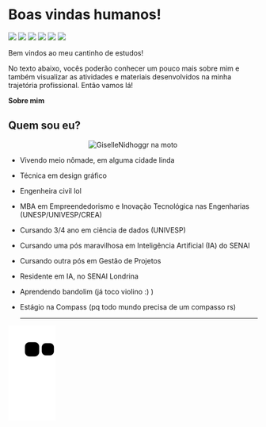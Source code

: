 # Boas vindas humanos! 

<div> 
  <a href="https://discordapp.com/users/Nidhoggr#7477" target="_blank"><img src="https://img.shields.io/badge/Discord-7289DA?style=for-the-badge&logo=discord&logoColor=white" target="_blank"></a> 
  <a href="https://www.linkedin.com/in/almeida-giselle" target="_blank"><img src="https://img.shields.io/badge/-LinkedIn-%230077B5?style=for-the-badge&logo=linkedin&logoColor=white" target="_blank"></a>
    <a href = "eng.c.almeida@gmail.com"><img src="https://img.shields.io/badge/-Gmail-%23333?style=for-the-badge&logo=gmail&logoColor=white" target="_blank"></a>
  <a href="https://github.com/GiselleNidhoggr" target="_blank"><img src="https://img.shields.io/badge/GitHub-100000?style=for-the-badge&logo=github&logoColor=white" target="_blank"></a>
  <a href="https://www.behance.net/gisellenidhoggr" target="_blank"><img src="https://img.shields.io/badge/Behance-0054F7?style=for-the-badge&logo=behance&logoColor=white" target="_blank"></a>
  <a href="https://www.deviantart.com/gisellenidhoggr" target="_blank"><img src="https://img.shields.io/badge/DeviantArt-05CC47?style=for-the-badge&logo=deviantart&logoColor=white" target="_blank"></a> 
 
</div>

Bem vindos ao meu cantinho de estudos!

No texto abaixo, vocês poderão conhecer um pouco mais sobre mim e também visualizar as atividades e materiais desenvolvidos na minha trajetória profissional. Então vamos lá!

**Sobre mim**

## Quem sou eu?
<center> <img src="https://blogger.googleusercontent.com/img/b/R29vZ2xl/AVvXsEgMrt5DeU8vwmuShG7Wy07iUE-YQVYETvY0DRXJLj-aRYjpb220-obCVWMKkf_T8IPYFKaWbxNrgzFs2DlHHSU7jLl2mZrMkHld6FiXjlA7r56Dc1XyaCQsOmF9Fbw9cyS7P431tAc8T7W60GtPfozF5MP44fo0vgbbp3cz2NeoMT35wwRxIb23RutqiQ/s1080/210594127_347052397126854_6647290532992003245_n.jpg " alt="GiselleNidhoggr na moto" width="200"/></center> 

- Vivendo meio nômade, em alguma cidade linda
- Técnica em design gráfico
- Engenheira civil lol
- MBA em Empreendedorismo e Inovação Tecnológica nas Engenharias (UNESP/UNIVESP/CREA)
- Cursando 3/4 ano em ciência de dados (UNIVESP)
- Cursando uma pós maravilhosa em Inteligência Artificial (IA) do SENAI
- Cursando outra pós em Gestão de Projetos
- Residente em IA, no SENAI Londrina
- Aprendendo bandolim (já toco violino :) )
- Estágio na Compass (pq todo mundo precisa de um compasso rs)
  
  ---

 
<div> 
 
  ![Snake animation](https://github.com/gisellenidhoggr/gisellenidhoggr/blob/output/github-contribution-grid-snake.svg)
 
</div>
